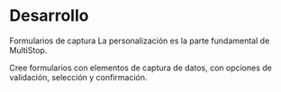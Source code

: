# Desarrollo

Formularios de captura
La personalización es la parte fundamental de MultiStop.

Cree formularios con elementos de captura de datos, con opciones de validación, selección y confirmación.
